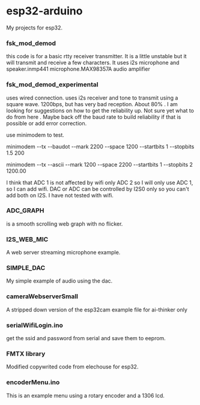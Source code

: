 # esp32-arduino

My projects for esp32.

### fsk_mod_demod 

this code is for a basic rtty receiver transmitter. It is a little unstable but it will  transmit and receive a few characters.
It uses i2s microphone and speaker.inmp441 microphone.MAX98357A audio amplifier


### fsk_mod_demod_experimental 

uses wired connection. uses i2s receiver and tone to transmit using a square wave. 1200bps, but has very bad reception. About 80% . I am looking for suggestions on how to get the reliability up. Not sure yet what to do from here . Maybe back off the baud rate to build reliability if that is possible or add error correction.


use minimodem to test.


minimodem --tx --baudot --mark 2200 --space 1200 --startbits 1 --stopbits 1.5 200


minimodem --tx --ascii  --mark 1200 --space 2200 --startbits 1 --stopbits 2  1200.00


I think that ADC 1 is not affected by wifi only ADC 2 so I will only use ADC 1, so I can add wifi.
DAC or ADC can be controlled by I2S0 only so you can't add both on I2S. I have not tested with wifi.

### ADC_GRAPH 

is a smooth scrolling web graph with no flicker.

### I2S_WEB_MIC

A web server streaming microphone example.

### SIMPLE_DAC

My simple example of audio using the dac.

### cameraWebserverSmall

A stripped down version of the esp32cam example file for ai-thinker only

### serialWifiLogin.ino

get the ssid and password from serial and save them to eeprom.

### FMTX library

Modified copywrited code from elechouse for esp32.

### encoderMenu.ino

This is an example menu using a rotary encoder and a 1306 lcd.

###

